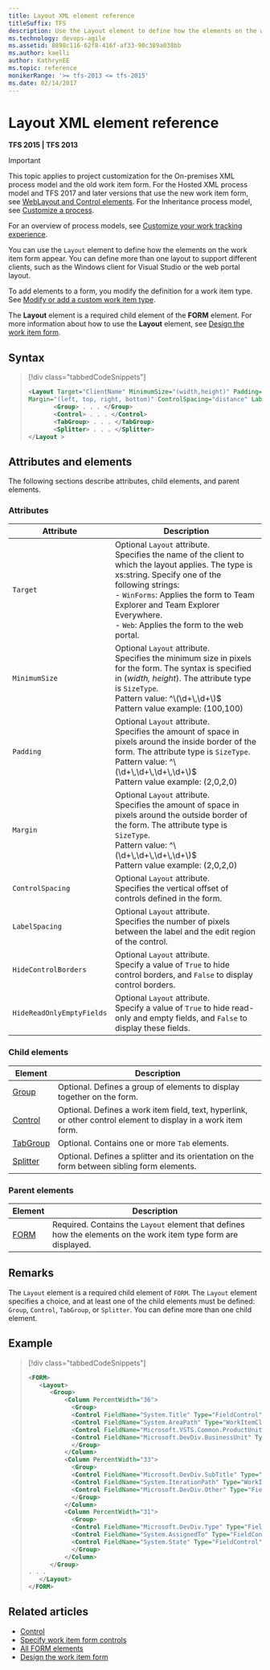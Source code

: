 ```yaml
---
title: Layout XML element reference
titleSuffix: TFS 
description: Use the Layout element to define how the elements on the work item form appear in Team Foundation Server
ms.technology: devops-agile
ms.assetid: 8898c116-62f8-416f-af33-90c389a038bb
ms.author: kaelli
author: KathrynEE
ms.topic: reference
monikerRange: '>= tfs-2013 <= tfs-2015'
ms.date: 02/14/2017
---
```


# Layout XML element reference

**TFS 2015 | TFS 2013**

> [!IMPORTANT]  
> This topic applies to project customization for the On-premises XML process model and the old work item form. For the Hosted XML process model and TFS 2017 and later versions that use the new work item form, see [WebLayout and Control elements](weblayout-xml-elements.md). For the Inheritance process model, see [Customize a process](../../organizations/settings/work/customize-process.md).
>
> For an overview of process models, see [Customize your work tracking experience](../customize-work.md).

You can use the `Layout` element to define how the elements on the work item form appear. You can define more than one layout to support different clients, such as the Windows client for Visual Studio or the web portal layout.

To add elements to a form, you modify the definition for a work item type. See [Modify or add a custom work item type](../add-modify-wit.md).

The **Layout** element is a required child element of the **FORM** element. For more information about how to use the **Layout** element, see [Design the work item form](design-work-item-form.md).

## Syntax

> [!div class="tabbedCodeSnippets"]
>
> ```XML
> <Layout Target="ClientName" MinimumSize="(width,height)" Padding="(left, top, right, bottom)"
> Margin="(left, top, right, bottom)" ControlSpacing="distance" LabelSpacing="distance" HideControlBorders="True | False" HideReadOnlyEmptyFields="True | False">  
>        <Group> . . . </Group>  
>        <Control> . . . </Control>  
>        <TabGroup> . . . </TabGroup>  
>        <Splitter> . . . </Splitter>  
> </Layout >  
> ```

## Attributes and elements

The following sections describe attributes, child elements, and parent elements.

### Attributes

| Attribute                 | Description                                                                                                                                                                                                                                                                                         |
| ------------------------- | --------------------------------------------------------------------------------------------------------------------------------------------------------------------------------------------------------------------------------------------------------------------------------------------------- |
| `Target`                  | Optional `Layout` attribute.<br /> Specifies the name of the client to which the layout applies. The type is xs:string. Specify one of the following strings:<br /> - `WinForms`: Applies the form to Team Explorer and Team Explorer Everywhere.<br />- `Web`: Applies the form to the web portal. |
| `MinimumSize`             | Optional `Layout` attribute.<br /> Specifies the minimum size in pixels for the form. The syntax is specified in (_width, height_). The attribute type is `SizeType`.<br />Pattern value: ^\\(\d+\\,\d+\\)$<br /> Pattern value example: (100,100)                                                  |
| `Padding`                 | Optional `Layout` attribute.<br />Specifies the amount of space in pixels around the inside border of the form. The attribute type is `SizeType`.<br /> Pattern value: ^\\(\d+\\,\d+\\,\d+\\,\d+\\)$<br />Pattern value example: (2,0,2,0)                                                          |
| `Margin`                  | Optional `Layout` attribute.<br />Specifies the amount of space in pixels around the outside border of the form. The attribute type is `SizeType`.<br /> Pattern value: ^\\(\d+\\,\d+\\,\d+\\,\d+\\)$<br /> Pattern value example: (2,0,2,0)                                                        |
| `ControlSpacing`          | Optional `Layout` attribute.<br />Specifies the vertical offset of controls defined in the form.                                                                                                                                                                                                    |
| `LabelSpacing`            | Optional `Layout` attribute.<br />Specifies the number of pixels between the label and the edit region of the control.                                                                                                                                                                              |
| `HideControlBorders`      | Optional `Layout` attribute.<br />Specify a value of `True` to hide control borders, and `False` to display control borders.                                                                                                                                                                        |
| `HideReadOnlyEmptyFields` | Optional `Layout` attribute.<br />Specify a value of `True` to hide read-only and empty fields, and `False` to display these fields.                                                                                                                                                                |

### Child elements

| Element                                        | Description                                                                                                    |
| ---------------------------------------------- | -------------------------------------------------------------------------------------------------------------- |
| [Group](all-form-xml-elements-reference.md)    | Optional. Defines a group of elements to display together on the form.                                         |
| [Control](control-xml-element-reference.md)    | Optional. Defines a work item field, text, hyperlink, or other control element to display in a work item form. |
| [TabGroup](all-form-xml-elements-reference.md) | Optional. Contains one or more `Tab` elements.                                                                 |
| [Splitter](all-form-xml-elements-reference.md) | Optional. Defines a splitter and its orientation on the form between sibling form elements.                    |

### Parent elements

| Element                                    | Description                                                                                                     |
| ------------------------------------------ | --------------------------------------------------------------------------------------------------------------- |
| [FORM](all-form-xml-elements-reference.md) | Required. Contains the `Layout` element that defines how the elements on the work item type form are displayed. |

## Remarks

The `Layout` element is a required child element of `FORM`. The `Layout` element specifies a choice, and at least one of the child elements must be defined: `Group`, `Control`, `TabGroup`, or `Splitter`. You can define more than one child element.

## Example

> [!div class="tabbedCodeSnippets"]
>
> ```XML
> <FORM>  
>    <Layout>  
>       <Group>  
>           <Column PercentWidth="36">  
>             <Group>  
>             <Control FieldName="System.Title" Type="FieldControl" Label="Title" LabelPosition="Left" />  
>             <Control FieldName="System.AreaPath" Type="WorkItemClassificationControl" Label="Area" LabelPosition="Left" />  
>             <Control FieldName="Microsoft.VSTS.Common.ProductUnit" Type="FieldControl" Label="Product Unit" LabelPosition="Left" />  
>             <Control FieldName="Microsoft.DevDiv.BusinessUnit" Type="FieldControl" Label="Business Unit" LabelPosition="Left" />  
>             </Group>  
>           </Column>  
>           <Column PercentWidth="33">  
>             <Group>  
>             <Control FieldName="Microsoft.DevDiv.SubTitle" Type="FieldControl" Label="Sub Title" LabelPosition="Left" />  
>             <Control FieldName="System.IterationPath" Type="WorkItemClassificationControl" Label="Iteration" LabelPosition="Left" />  
>             <Control FieldName="Microsoft.DevDiv.Other" Type="FieldControl" Label="Other" LabelPosition="Left" />  
>             </Group>  
>           </Column>  
>           <Column PercentWidth="31">  
>             <Group>  
>             <Control FieldName="Microsoft.DevDiv.Type" Type="FieldControl" Label="Type" LabelPosition="Left" />  
>             <Control FieldName="System.AssignedTo" Type="FieldControl" Label="Assigned To" LabelPosition="Left" />  
>             <Control FieldName="System.State" Type="FieldControl" Label="State" LabelPosition="Left" />  
>             </Group>  
>           </Column>  
>       </Group>  
> . . .  
>    </Layout>  
> </FORM>  
> ```

## Related articles

* [Control](control-xml-element-reference.md)
* [Specify work item form controls](specify-work-item-form-controls.md)
* [All FORM elements](all-form-xml-elements-reference.md)
* [Design the work item form](design-work-item-form.md)

